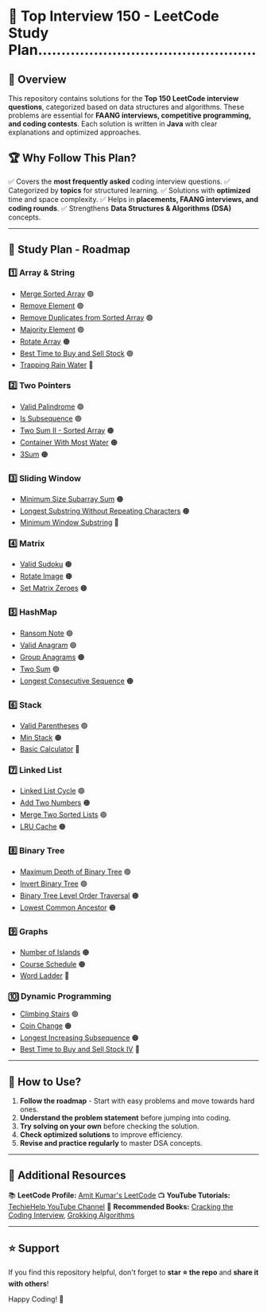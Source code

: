 # 🚀 Top Interview 150 - LeetCode Study Plan...............................................

## 📌 Overview
This repository contains solutions for the **Top 150 LeetCode interview questions**, categorized based on data structures and algorithms. These problems are essential for **FAANG interviews, competitive programming, and coding contests**. Each solution is written in **Java** with clear explanations and optimized approaches.

## 🏆 Why Follow This Plan?
✅ Covers the **most frequently asked** coding interview questions.
✅ Categorized by **topics** for structured learning.
✅ Solutions with **optimized** time and space complexity.
✅ Helps in **placements, FAANG interviews, and coding rounds**.
✅ Strengthens **Data Structures & Algorithms (DSA)** concepts.

---

## 📜 Study Plan - Roadmap

### 1️⃣ Array & String
- [Merge Sorted Array](https://leetcode.com/problems/merge-sorted-array/description/?envType=study-plan-v2&envId=top-interview-150) 🟢
- [Remove Element](#) 🟢
- [Remove Duplicates from Sorted Array](#) 🟢
- [Majority Element](#) 🟢
- [Rotate Array](#) 🟠
- [Best Time to Buy and Sell Stock](#) 🟢
- [Trapping Rain Water](#) 🔴

### 2️⃣ Two Pointers
- [Valid Palindrome](#) 🟢
- [Is Subsequence](#) 🟢
- [Two Sum II - Sorted Array](#) 🟠
- [Container With Most Water](#) 🟠
- [3Sum](#) 🟠

### 3️⃣ Sliding Window
- [Minimum Size Subarray Sum](#) 🟠
- [Longest Substring Without Repeating Characters](#) 🟠
- [Minimum Window Substring](#) 🔴

### 4️⃣ Matrix
- [Valid Sudoku](#) 🟠
- [Rotate Image](#) 🟠
- [Set Matrix Zeroes](#) 🟠

### 5️⃣ HashMap
- [Ransom Note](#) 🟢
- [Valid Anagram](#) 🟢
- [Group Anagrams](#) 🟠
- [Two Sum](#) 🟢
- [Longest Consecutive Sequence](#) 🟠

### 6️⃣ Stack
- [Valid Parentheses](#) 🟢
- [Min Stack](#) 🟠
- [Basic Calculator](#) 🔴

### 7️⃣ Linked List
- [Linked List Cycle](#) 🟢
- [Add Two Numbers](#) 🟠
- [Merge Two Sorted Lists](#) 🟢
- [LRU Cache](#) 🟠

### 8️⃣ Binary Tree
- [Maximum Depth of Binary Tree](#) 🟢
- [Invert Binary Tree](#) 🟢
- [Binary Tree Level Order Traversal](#) 🟠
- [Lowest Common Ancestor](#) 🟠

### 9️⃣ Graphs
- [Number of Islands](#) 🟠
- [Course Schedule](#) 🟠
- [Word Ladder](#) 🔴

### 🔟 Dynamic Programming
- [Climbing Stairs](#) 🟢
- [Coin Change](#) 🟠
- [Longest Increasing Subsequence](#) 🟠
- [Best Time to Buy and Sell Stock IV](#) 🔴

---

## 🎯 How to Use?
1. **Follow the roadmap** - Start with easy problems and move towards hard ones.
2. **Understand the problem statement** before jumping into coding.
3. **Try solving on your own** before checking the solution.
4. **Check optimized solutions** to improve efficiency.
5. **Revise and practice regularly** to master DSA concepts.

---

## 📌 Additional Resources
📚 **LeetCode Profile:** [Amit Kumar's LeetCode](#)
📺 **YouTube Tutorials:** [TechieHelp YouTube Channel](#)
📘 **Recommended Books:** [Cracking the Coding Interview](#), [Grokking Algorithms](#)

---

## ⭐ Support
If you find this repository helpful, don't forget to **star ⭐ the repo** and **share it with others**!

Happy Coding! 🚀

